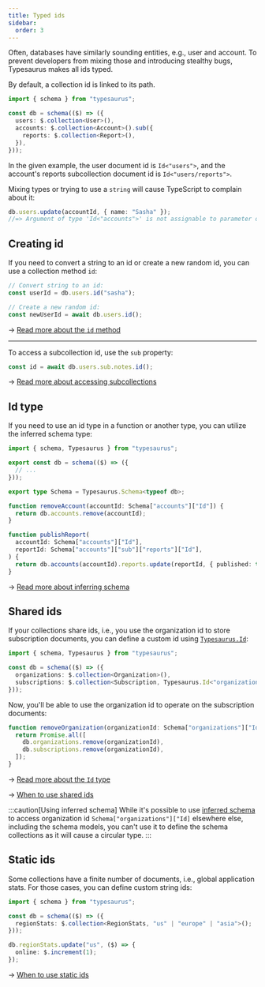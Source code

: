 ```yaml
---
title: Typed ids
sidebar:
  order: 3
---
```


Often, databases have similarly sounding entities, e.g., user and account. To prevent developers from mixing those and introducing stealthy bugs, Typesaurus makes all ids typed.

By default, a collection id is linked to its path.

```ts
import { schema } from "typesaurus";

const db = schema(($) => ({
  users: $.collection<User>(),
  accounts: $.collection<Account>().sub({
    reports: $.collection<Report>(),
  }),
}));
```

In the given example, the user document id is `Id<"users">`, and the account's reports subcollection document id is `Id<"users/reports">`.

Mixing types or trying to use a `string` will cause TypeScript to complain about it:

```ts
db.users.update(accountId, { name: "Sasha" });
//=> Argument of type 'Id<"accounts">' is not assignable to parameter of type 'Id<"users">'.
```

## Creating id

If you need to convert a string to an id or create a new random id, you can use a collection method `id`:

```ts
// Convert string to an id:
const userId = db.users.id("sasha");

// Create a new random id:
const newUserId = await db.users.id();
```

→ [Read more about the `id` method](/api/constructors/id/)

---

To access a subcollection id, use the `sub` property:

```ts
const id = await db.users.sub.notes.id();
```

→ [Read more about accessing subcollections](/classes/collection/#sub)

## Id type

If you need to use an id type in a function or another type, you can utilize the inferred schema type:

```ts
import { schema, Typesaurus } from "typesaurus";

export const db = schema(($) => ({
  // ...
}));

export type Schema = Typesaurus.Schema<typeof db>;

function removeAccount(accountId: Schema["accounts"]["Id"]) {
  return db.accounts.remove(accountId);
}

function publishReport(
  accountId: Schema["accounts"]["Id"],
  reportId: Schema["accounts"]["sub"]["reports"]["Id"],
) {
  return db.accounts(accountId).reports.update(reportId, { published: true });
}
```

→ [Read more about inferring schema](/type-safety/inferring-schema/)

## Shared ids

If your collections share ids, i.e., you use the organization id to store subscription documents, you can define a custom id using [`Typesaurus.Id`](/types/id/):

```ts
import { schema, Typesaurus } from "typesaurus";

const db = schema(($) => ({
  organizations: $.collection<Organization>(),
  subscriptions: $.collection<Subscription, Typesaurus.Id<"organizations">>(),
}));
```

Now, you'll be able to use the organization id to operate on the subscription documents:

```ts
function removeOrganization(organizationId: Schema["organizations"]["Id"]) {
  return Promise.all([
    db.organizations.remove(organizationId),
    db.subscriptions.remove(organizationId),
  ]);
}
```

→ [Read more about the `Id` type](/types/id)

→ [When to use shared ids](/design/shared-and-static-ids#sharing-ids/)

:::caution[Using inferred schema]
While it's possible to use [inferred schema](/type-safety/inferring-schema/) to access organization id `Schema["organizations"]["Id]` elsewhere else, including the schema models, you can't use it to define the schema collections as it will cause a circular type.
:::

## Static ids

Some collections have a finite number of documents, i.e., global application stats. For those cases, you can define custom string ids:

```ts
import { schema } from "typesaurus";

const db = schema(($) => ({
  regionStats: $.collection<RegionStats, "us" | "europe" | "asia">();
}));

db.regionStats.update("us", ($) => {
  online: $.increment(1);
});
```

→ [When to use static ids](/design/shared-and-static-ids/#static-ids)
